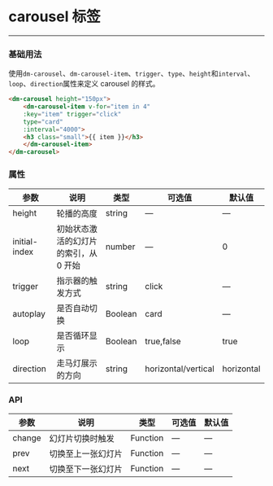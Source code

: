 # carousel 标签
----
### 基础用法
使用```dm-carousel```、```dm-carousel-item```、```trigger```、```type```、```height```和```interval```、```loop```、```direction```属性来定义 carousel 的样式。
``` html
<dm-carousel height="150px">
    <dm-carousel-item v-for="item in 4" 
    :key="item" trigger="click" 
    type="card" 
    :interval="4000">
    <h3 class="small">{{ item }}</h3>
    </dm-carousel-item>
</dm-carousel>
```

### 属性
| 参数      | 说明    | 类型      | 可选值       | 默认值   |
|---------- |-------- |---------- |-------------  |-------- |
| height     | 轮播的高度   | string    |     —    |     —    |
| initial-index     | 初始状态激活的幻灯片的索引，从 0 开始   | number  |    — | 0   |
| trigger     | 指示器的触发方式   | string    | click |     —    |
| autoplay     | 是否自动切换   | Boolean    | card |     —    |
| loop     | 是否循环显示   | Boolean    | true,false |     true    |
| direction     | 走马灯展示的方向   | string    |     horizontal/vertical    |    horizontal    |

### API
| 参数              | 说明        | 类型      | 可选值      | 默认值   |
|-------------------|------------|---------- |-------------|-------- | 
| change    | 幻灯片切换时触发    | Function  |      —      |    —    |
| prev | 切换至上一张幻灯片    | Function  |      —      |    —    |
| next         | 切换至下一张幻灯片| Function  |      —      |    —    |
